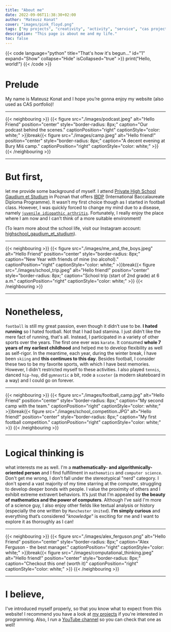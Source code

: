 ```yaml
---
title: "About me"
date: 2022-09-06T11:38:30+02:00
author: "Mateusz Konat"
cover: "images/pink_floyd.png"
tags: ["my projects", "creativity", "activity", "service", "cas project", "IB resources"]
description: "This page is about me and my life."
toc: false
---
```


{{< code language="python" title="That's how it's begun..." id="1" expand="Show" collapse="Hide" isCollapsed="true" >}}
print("Hello, world!")
{{< /code >}}

# Prelude
My name is Mateusz Konat and I hope you’re gonna enjoy my website (also used as CAS portfolio)! 

***
{{< neighbouring >}}
{{< figure src="./images/podcast.jpeg" alt="Hello Friend" position="center" style="border-radius: 8px;" caption="Our podcast behind the scenes." captionPosition="right" captionStyle="color: white;" >}}break{{< figure src="./images/camp.jpeg" alt="Hello friend!" position="center" style="border-radius: 8px;" caption="A decent evening at Bury Miś camp." captionPosition="right" captionStyle="color: white;" >}}
{{< /neighbouring >}}
***

# But first,
let me provide some background of myself. I attend [Private High School Gaudium et Studium](https://edu-ges.pl/high-school/about-school) in Poznań that offers [IBDP](https://www.ibo.org/programmes/diploma-programme/) (International Baccalaureate Diploma Programme). It wasn’t my first choice though as I started in football class. However, I was quickly forced to change my mind due to a disease, namely [`juvenile idiopathic arthritis`](https://www.mayoclinic.org/diseases-conditions/juvenile-idiopathic-arthritis/symptoms-causes/syc-20374082). Fortunately, I really enjoy the place where I am now and I can’t think of a more suitable environment! 

(To learn more about the school life, visit our Instagram account: [highschool_gaudium_et_studium](https://www.instagram.com/highschool_gaudium_et_studium/)).

***
{{< neighbouring >}}
{{< figure src="./images/me_and_the_boys.jpeg" alt="Hello Friend" position="center" style="border-radius: 8px;" caption="New Year with friends of mine (no alcohol)." captionPosition="right" captionStyle="color: white;" >}}break{{< figure src="./images/school_trip.jpeg" alt="Hello friend!" position="center" style="border-radius: 8px;" caption="School trip (start of 2nd grade) at 6 a.m." captionPosition="right" captionStyle="color: white;" >}}
{{< /neighbouring >}}
***

# Nonetheless,
`football` is still my great passion, even though it didn’t use to be. **I hated running** so I hated football. Not that I had bad stamina. I just didn’t like the mere fact of running, that's all. Instead, I participated in a variety of other sports over the years. The first one ever was `karate`. It consumed **whole 7 years of my earliest childhood** and helped me to develop flexibility as well as self-rigor. In the meantime, each year, during the winter break, I have been `skiing` and **this continues to this day**. Besides football, I consider these two to be my favorite sports, with which I have best memories. However, I didn't restricted myself to these activities. I also played `tennis`, danced `hip-hop`, did `gymnastic` a bit, rode a `scooter` (a modern skateboard in a way) and I could go on forever.

***
{{< neighbouring >}}
{{< figure src="./images/football_camp.jpg" alt="Hello Friend" position="center" style="border-radius: 8px;" caption="My second camp with the team." captionPosition="right" captionStyle="color: white;" >}}break{{< figure src="./images/school_competition.JPG" alt="Hello friend!" position="center" style="border-radius: 8px;" caption="My first football competition." captionPosition="right" captionStyle="color: white;" >}}
{{< /neighbouring >}}
***

# Logical thinking is
what interests me as well. I'm a **mathematically- and algorithmically-oriented person** and I find fulfillment in `mathematics` and `computer science`. Don't get me wrong, I don't fall under the stereotypical "nerd" category. I don't spend a vast majority of my time starring at the computer, struggling to develop deeper bonds with people. I value the proximity of others and I exhibit extreme extravert behaviors. It’s just that I’m appealed by **the beauty of mathematics and the power of computers**. Although I’ve said I'm more of a science guy, I also enjoy other fields like textual analysis or history (especially the one written by `Manchester United`). **I’m simply curious** and everything that’s considered "_knowledge_" is exciting for me and I want to explore it as thoroughly as I can!

***
{{< neighbouring >}}
{{< figure src="./images/alex_ferguson.png" alt="Hello Friend" position="center" style="border-radius: 8px;" caption="Alex Ferguson - the best manager." captionPosition="right" captionStyle="color: white;" >}}break{{< figure src="./images/computational_thinking.jpeg" alt="Hello friend!" position="center" style="border-radius: 8px;" caption="Checkout this one! (worth it)" captionPosition="right" captionStyle="color: white;" >}}
{{< /neighbouring >}}
***

# I believe,
I've introduced myself properly, so that you know what to expect from this website! I recommend you have a look at [my projects](/portfolio/projects) if you're interested in programming. Also, I run a [YouTube channel](https://www.youtube.com/channel/UCaFx3UdgaiBVbJQBZsR9x-Q) so you can check that one as well!
